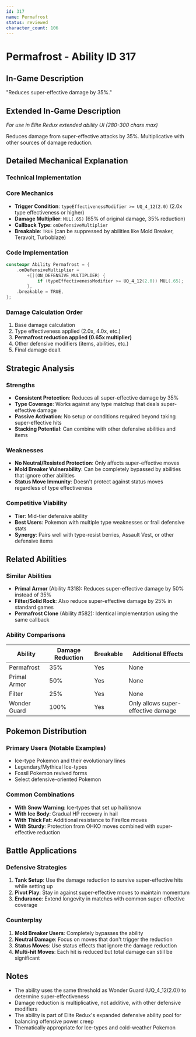 ```yaml
---
id: 317
name: Permafrost
status: reviewed
character_count: 106
---
```


# Permafrost - Ability ID 317

## In-Game Description
"Reduces super-effective damage by 35%."

## Extended In-Game Description
*For use in Elite Redux extended ability UI (280-300 chars max)*

Reduces damage from super-effective attacks by 35%. Multiplicative with other sources of damage reduction.

## Detailed Mechanical Explanation

### Technical Implementation

### Core Mechanics
- **Trigger Condition**: `typeEffectivenessModifier >= UQ_4_12(2.0)` (2.0x type effectiveness or higher)
- **Damage Multiplier**: `MUL(.65)` (65% of original damage, 35% reduction)
- **Callback Type**: `onDefensiveMultiplier`
- **Breakable**: `TRUE` (can be suppressed by abilities like Mold Breaker, Teravolt, Turboblaze)

### Code Implementation
```c
constexpr Ability Permafrost = {
    .onDefensiveMultiplier =
        +[](ON_DEFENSIVE_MULTIPLIER) {
            if (typeEffectivenessModifier >= UQ_4_12(2.0)) MUL(.65);
        },
    .breakable = TRUE,
};
```

### Damage Calculation Order
1. Base damage calculation
2. Type effectiveness applied (2.0x, 4.0x, etc.)
3. **Permafrost reduction applied (0.65x multiplier)**
4. Other defensive modifiers (items, abilities, etc.)
5. Final damage dealt

## Strategic Analysis

### Strengths
- **Consistent Protection**: Reduces all super-effective damage by 35%
- **Type Coverage**: Works against any type matchup that deals super-effective damage
- **Passive Activation**: No setup or conditions required beyond taking super-effective hits
- **Stacking Potential**: Can combine with other defensive abilities and items

### Weaknesses
- **No Neutral/Resisted Protection**: Only affects super-effective moves
- **Mold Breaker Vulnerability**: Can be completely bypassed by abilities that ignore other abilities
- **Status Move Immunity**: Doesn't protect against status moves regardless of type effectiveness

### Competitive Viability
- **Tier**: Mid-tier defensive ability
- **Best Users**: Pokemon with multiple type weaknesses or frail defensive stats
- **Synergy**: Pairs well with type-resist berries, Assault Vest, or other defensive items

## Related Abilities

### Similar Abilities
- **Primal Armor** (Ability #318): Reduces super-effective damage by 50% instead of 35%
- **Filter/Solid Rock**: Also reduce super-effective damage by 25% in standard games
- **Permafrost Clone** (Ability #582): Identical implementation using the same callback

### Ability Comparisons
| Ability | Damage Reduction | Breakable | Additional Effects |
|---------|------------------|-----------|-------------------|
| Permafrost | 35% | Yes | None |
| Primal Armor | 50% | Yes | None |
| Filter | 25% | Yes | None |
| Wonder Guard | 100% | Yes | Only allows super-effective damage |

## Pokemon Distribution

### Primary Users (Notable Examples)
- Ice-type Pokemon and their evolutionary lines
- Legendary/Mythical Ice-types
- Fossil Pokemon revived forms
- Select defensive-oriented Pokemon

### Common Combinations
- **With Snow Warning**: Ice-types that set up hail/snow
- **With Ice Body**: Gradual HP recovery in hail
- **With Thick Fat**: Additional resistance to Fire/Ice moves
- **With Sturdy**: Protection from OHKO moves combined with super-effective reduction

## Battle Applications

### Defensive Strategies
1. **Tank Setup**: Use the damage reduction to survive super-effective hits while setting up
2. **Pivot Play**: Stay in against super-effective moves to maintain momentum
3. **Endurance**: Extend longevity in matches with common super-effective coverage

### Counterplay
1. **Mold Breaker Users**: Completely bypasses the ability
2. **Neutral Damage**: Focus on moves that don't trigger the reduction
3. **Status Moves**: Use status effects that ignore the damage reduction
4. **Multi-hit Moves**: Each hit is reduced but total damage can still be significant

## Notes
- The ability uses the same threshold as Wonder Guard (UQ_4_12(2.0)) to determine super-effectiveness
- Damage reduction is multiplicative, not additive, with other defensive modifiers
- The ability is part of Elite Redux's expanded defensive ability pool for balancing offensive power creep
- Thematically appropriate for Ice-types and cold-weather Pokemon